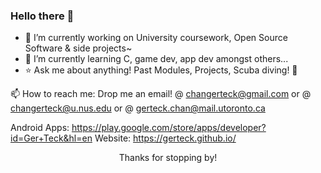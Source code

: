 ### Hello there 👋
- 🔭 I’m currently working on University coursework, Open Source Software & side projects~
- 🌱 I’m currently learning C, game dev, app dev amongst others...
- ⭐ Ask me about anything! Past Modules, Projects, Scuba diving! 🤿

📫 How to reach me: Drop me an email! @ changerteck@gmail.com or @ changerteck@u.nus.edu or @ gerteck.chan@mail.utoronto.ca

Android Apps: https://play.google.com/store/apps/developer?id=Ger+Teck&hl=en
Website: https://gerteck.github.io/

<!-- ![Profile Views](https://komarev.com/ghpvc/?username=gerteck&color=green) -->
<!-- ![GitHub Stats](https://github-readme-stats.vercel.app/api?username=gerteck&show_icons=true&theme=dark) -->

<!--
<p align="center">
  <img src="https://img.shields.io/badge/Languages-Java%20%7C%20JavaScript%20%7C%20Python%20%7C%20C%20%7C%20C++-blue" alt="Languages">
  <img src="https://img.shields.io/badge/Frameworks-React%20%7C%20PostgreSQL%20%7C%20HTML%20%7C%20CSS-blueviolet" alt="Frameworks">
</p>
-->

<p align="center">Thanks for stopping by!</p>

<!--
**gerteck/gerteck** is a ✨ _special_ ✨ repository because its `README.md` (this file) appears on your GitHub profile.

Here are some ideas to get you started:

- 🔭 I’m currently working on ...
- 🌱 I’m currently learning ...
- 👯 I’m looking to collaborate on ...
- 🤔 I’m looking for help with ...
- 💬 Ask me about ...
- 📫 How to reach me: ...
- 😄 Pronouns: ...
- ⚡ Fun fact: ...
-->
